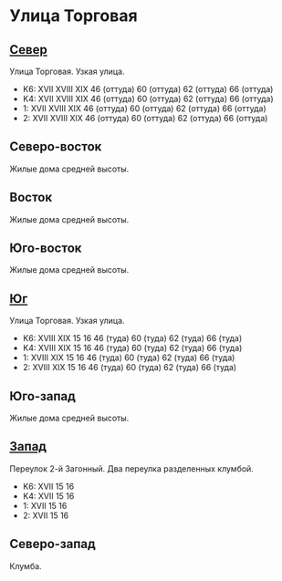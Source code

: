 # Улица Торговая

## [Север](./10465070.md)

Улица Торговая.
Узкая улица.

* K6:   XVII    XVIII   XIX
        46 (оттуда) 60 (оттуда) 62 (оттуда) 66 (оттуда)
* K4:   XVII    XVIII   XIX
        46 (оттуда) 60 (оттуда) 62 (оттуда) 66 (оттуда)
* 1:    XVII    XVIII   XIX
        46 (оттуда) 60 (оттуда) 62 (оттуда) 66 (оттуда)
* 2:    XVII    XVIII   XIX
        46 (оттуда) 60 (оттуда) 62 (оттуда) 66 (оттуда)

## Северо-восток

Жилые дома средней высоты.

## Восток

Жилые дома средней высоты.

## Юго-восток

Жилые дома средней высоты.

## [Юг](./10465090.md)

Улица Торговая.
Узкая улица.

* K6:   XVIII   XIX
        15  16  46 (туда)   60 (туда)   62 (туда)   66 (туда)
* K4:   XVIII   XIX
        15  16  46 (туда)   60 (туда)   62 (туда)   66 (туда)
* 1:    XVIII   XIX
        15  16  46 (туда)   60 (туда)   62 (туда)   66 (туда)
* 2:    XVIII   XIX
        15  16  46 (туда)   60 (туда)   62 (туда)   66 (туда)

## Юго-запад

Жилые дома средней высоты.

## [Запад](./10460080.md)

Переулок 2-й Загонный.
Два переулка разделенных клумбой.

* K6:   XVII
        15  16
* K4:   XVII
        15  16
* 1:    XVII
        15  16
* 2:    XVII
        15  16

## Северо-запад

Клумба.
